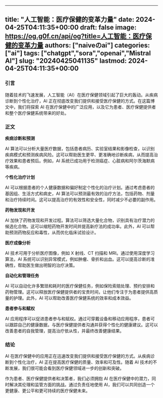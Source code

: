 
---
title: "人工智能：医疗保健的变革力量"
date: 2024-04-25T04:11:35+00:00
draft: false
image: https://og.g0f.cn/api/og?title=人工智能：医疗保健的变革力量
authors: ["naiveのai"]
categories: ["ai"]
tags: ["chatgpt","sora","openai","Mistral AI"]
slug: "20240425041135"
lastmod: 2024-04-25T04:11:35+00:00
---
### 引言

随着技术的飞速发展，人工智能（AI）在医疗保健领域引起了巨大的轰动。从疾病诊断到个性化治疗，AI 正在彻底改变我们提供和接受医疗保健的方式。在这篇博文中，我们将探索 AI 在医疗保健中的广泛应用，以及它为患者、医疗保健提供者和整个医疗保健系统带来的好处。

### 正文

**疾病诊断和预测**

AI 算法可以分析大量医疗数据，包括患者病历、实验室结果和影像检查，以识别疾病模式和预测疾病风险。这可以帮助医生更早、更准确地诊断疾病，从而提高治疗效果和患者预后。例如，AI 系统已成功用于检测癌症、心脏病和阿尔茨海默病等疾病。

**个性化治疗计划**

AI 可以根据患者的个人健康数据和偏好制定个性化的治疗计划。通过考虑患者的基因组、生活方式和病史，AI 算法可以预测最有效的治疗方法，包括药物、剂量和治疗持续时间。这可以提高治疗的有效性和安全性，同时减少不必要的副作用。

**药物发现和开发**

AI 加快了药物发现和开发过程。算法可以筛选大量化合物，识别具有治疗潜力的候选化合物。这可以缩短药物开发时间并提高新疗法的成功率。此外，AI 可以帮助预测药物反应和毒性，从而优化临床试验设计。

**医疗成像分析**

AI 技术可用于分析医疗图像，例如 X 射线、CT 扫描和 MRI。通过使用深度学习算法，AI 系统可以识别异常模式，例如肿瘤、骨折和出血。这可以提高诊断的准确性，帮助医生做出明智的治疗决策。

**自动化和管理任务**

AI 可以自动化许多繁琐和耗时的医疗保健任务，例如保险索赔处理、预约安排和药物管理。这可以释放医疗保健提供者的宝贵时间，让他们专注于为患者提供高质量的护理。此外，AI 可以帮助改善医疗保健系统的效率和成本效益。

**患者参与和赋权**

AI 应用程序可以促进患者参与和赋权。通过可穿戴设备和移动应用程序，患者可以跟踪自己的健康数据，与医疗保健提供者沟通并获得个性化的健康建议。这可以改善患者的自我管理，提高治疗依从性，并最终改善健康结果。

### 结论

AI 在医疗保健中的应用正在迅速改变我们提供和接受医疗保健的方式。从疾病诊断到个性化治疗，AI 正在提高医疗保健的质量、效率和可及性。随着 AI 技术的不断发展，我们很可能会看到医疗保健领域进一步的创新和突破。

作为患者、医疗保健提供者和决策者，我们必须拥抱 AI 在医疗保健中的潜力，同时解决其伦理和监管方面的挑战。通过负责任地使用 AI，我们可以共同创造一个更健康、更公平和更可持续的医疗保健未来。